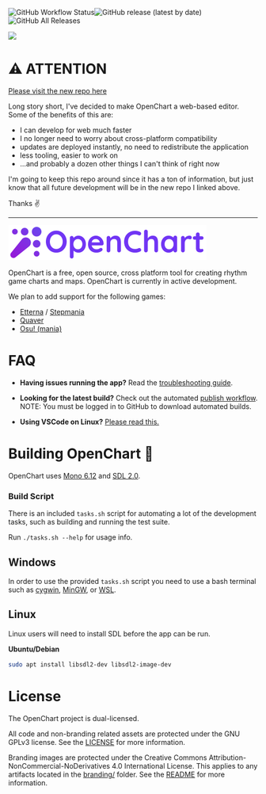 ![GitHub Workflow Status](https://img.shields.io/github/workflow/status/OpenChartProject/OpenChart/build-and-test?style=for-the-badge)![GitHub release (latest by date)](https://img.shields.io/github/v/release/OpenChartProject/OpenChart?style=for-the-badge)![GitHub All Releases](https://img.shields.io/github/downloads/OpenChartProject/OpenChart/total?style=for-the-badge)

[![](https://imgur.com/bhQKKSZ.png)](https://discord.gg/wSGmN52)

# ⚠️ ATTENTION

[Please visit the new repo here](https://github.com/OpenChartProject/OpenChart-web)

Long story short, I've decided to make OpenChart a web-based editor. Some of the benefits of this are:

- I can develop for web much faster
- I no longer need to worry about cross-platform compatibility
- updates are deployed instantly, no need to redistribute the application
- less tooling, easier to work on
- ...and probably a dozen other things I can't think of right now

I'm going to keep this repo around since it has a ton of information, but just know that all future development will be in the new repo I linked above.

Thanks ✌️

---

[![](branding/banner_small.png)](https://github.com/OpenChartProject/OpenChart)

OpenChart is a free, open source, cross platform tool for creating rhythm game charts and maps. OpenChart is currently in active development.

We plan to add support for the following games:

- [Etterna](https://etternaonline.com/) / [Stepmania](https://www.stepmania.com/)
- [Quaver](https://quavergame.com/)
- [Osu! (mania)](https://osu.ppy.sh/)

# FAQ

- **Having issues running the app?** Read the [troubleshooting guide](docs/Troubleshooting.md).
- **Looking for the latest build?** Check out the automated [publish workflow](https://github.com/OpenChartProject/OpenChart/actions?query=workflow%3Apublish). NOTE: You must be logged in to GitHub to download automated builds.

- **Using VSCode on Linux?** [Please read this.](docs/VSCodeLinux.md)

# Building OpenChart 🔨

OpenChart uses [Mono 6.12](https://www.mono-project.com/) and [SDL 2.0](https://www.libsdl.org/).

### Build Script

There is an included `tasks.sh` script for automating a lot of the development tasks, such as building and running the test suite.

Run `./tasks.sh --help` for usage info.

## Windows

In order to use the provided `tasks.sh` script you need to use a bash terminal such as [cygwin](https://www.cygwin.com/), [MinGW](http://mingw.org/), or [WSL](https://docs.microsoft.com/en-us/windows/wsl/about).

## Linux

Linux users will need to install SDL before the app can be run.

**Ubuntu/Debian**

```bash
sudo apt install libsdl2-dev libsdl2-image-dev
```

# License

The OpenChart project is dual-licensed.

All code and non-branding related assets are protected under the GNU GPLv3 license. See the [LICENSE](LICENSE) for more information.

Branding images are protected under the Creative Commons Attribution-NonCommercial-NoDerivatives 4.0 International License. This applies to any artifacts located in the [branding/](branding) folder. See the [README](branding/README.md) for more information.
